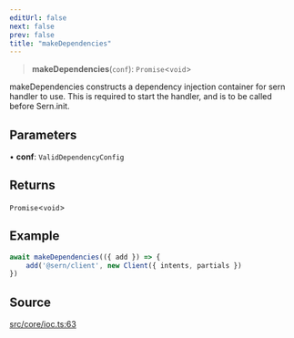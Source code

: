 ```yaml
---
editUrl: false
next: false
prev: false
title: "makeDependencies"
---
```


> **makeDependencies**(`conf`): `Promise`\<`void`\>

makeDependencies constructs a dependency injection container for sern handler to use.
This is required to start the handler, and is to be called before Sern.init.

## Parameters

• **conf**: `ValidDependencyConfig`

## Returns

`Promise`\<`void`\>

## Example

```ts
await makeDependencies(({ add }) => {
    add('@sern/client', new Client({ intents, partials }) 
})
```

## Source

[src/core/ioc.ts:63](https://github.com/sern-handler/handler/blob/513ac8edf4d89ef8d6a1ed18ea3d08f31adf7ddb/src/core/ioc.ts#L63)
